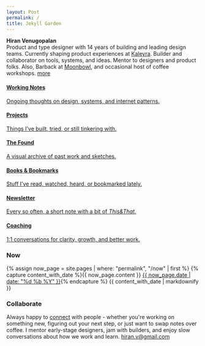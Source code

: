 ```yaml
---
layout: Post
permalink: /
title: Jekyll Garden
---
```

<p>
  <strong>Hiran Venugopalan</strong><br>
  Product and type designer with 14 years of building and leading design teams. Currently shaping product experiences at  <a href="https://www.kaleyra.com/">Kaleyra</a>. Builder and collaborator on tools, systems, and ideas. Mentor to designers and product folks. Also, Barback at <a href="https://www.instagram.com/moonbowl.in/">Moonbowl</a>, and occasional host of coffee workshops. <span class="small-link"><a href="/about">more</a></span>
</p>

<div class="card-grid">
  <a href="/notes" class="card">
    <h4>Working Notes</h4>
    <p>Ongoing thoughts on design, systems, and internet patterns.</p>
  </a>
  <a href="/projects" class="card">
    <h4>Projects</h4>
    <p>Things I've built, tried, or still tinkering with.</p>
  </a>
  <a href="https://found.hiran.in" class="card">
    <h4>The Found</h4>
    <p>A visual archive of past work and sketches.</p>
  </a>
  <a href="/logs" class="card">
    <h4>Books & Bookmarks</h4>
    <p>Stuff I’ve read, watched, heard, or bookmarked lately.</p>
  </a>
  <a href="https://hiran.substack.com/" class="card">
    <h4>Newsletter</h4>
    <p>Every so often, a short note with a bit of <i>This&That.</i></p>
  </a>
  <a href="/contact" class="card">
    <h4>Coaching</h4>
    <p>1:1 conversations for clarity, growth, and better work.</p>
  </a>
  
</div>


<h3>Now</h3>
<div>
  {% assign now_page = site.pages | where: "permalink", "/now" | first %}
  {% capture content_with_date %}{{ now_page.content }} <span class="small-link"><a href="/now">{{ now_page.date | date: "%d %b %Y" }}</a></span>{% endcapture %}
  {{ content_with_date | markdownify }}
</div>

<h3>Collaborate</h3>
<p>
Always happy to <a href="/contact">connect</a> with people - whether you're working on something new, figuring out your next step, or just want to swap notes over coffee. I mentor early-stage designers, jam with builders, and enjoy slow conversations about how we work and learn. <span class="small-link"><a href="/contact">hiran.v@gmail.com</a></span>
</p>